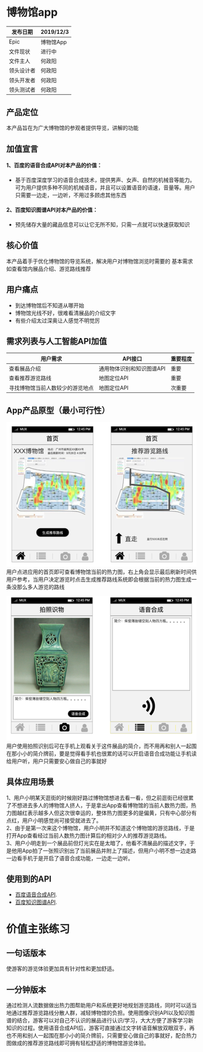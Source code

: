# 博物馆app

发布日期 | 2019/12/3 
-|-
Epic | 博物馆App |
文件现状 | 进行中 |
文件主人 | 何政阳 |
领头设计者 | 何政阳 |
领头开发者 | 何政阳 |
领头测试者 | 何政阳 |

## 产品定位
本产品旨在为广大博物馆的参观者提供导览，讲解的功能

## 加值宣言
#### 1、百度的语音合成API对本产品的价值：
* 基于百度深度学习的语音合成技术，提供男声、女声、自然的机械音等能力。可为用户提供多种不同的机械语音，并且可以设置语音的语速，音量等。用户只需要一边走，一边听，不用过多顾虑其他东西

#### 2、百度知识图谱API对本产品的价值：
* 预先储存大量的藏品信息可以让它无所不知，只需一点就可以快速获取知识

## 核心价值
本产品着手于优化博物馆的导览系统，解决用户对博物馆浏览时需要的 基本需求如查看馆内展品介绍、游览路线推荐

## 用户痛点
* 到达博物馆后不知道从哪开始
* 博物馆光线不好，很难看清展品的介绍文字
* 有些介绍太过深奥让人感觉不明觉厉

## 需求列表与人工智能API加值
用户需求 | API接口 | 重要程度 
-|-|-
查看展品介绍 | 通用物体识别和知识图谱API | 重要 |
查看推荐游览路线 | 地图定位API | 重要 |
寻找博物馆当前人数较少的游览地点 | 地图定位API | 次重要 |

## App产品原型（最小可行性）
![博物馆热力图](https://github.com/SunnyHe1999/API_ML_AI_Museum/blob/master/%E5%8D%9A%E7%89%A9%E9%A6%86%E7%83%AD%E5%8A%9B%E5%9B%BE.png)
用户点进应用的首页即可查看博物馆当前的热力图，右上角会显示最后刷新时间供用户参考，当用户决定游览时点击生成推荐路线系统即会根据当前的热力图生成一条没那么多人游览的路线

![博物馆识别](https://github.com/SunnyHe1999/API_ML_AI_Museum/blob/master/%E5%8D%9A%E7%89%A9%E9%A6%86%E8%AF%86%E5%88%AB.png)
用户使用拍照识别后可在手机上观看关于这件展品的简介，而不用再和别人一起围在那小小的简介牌前，要是觉得看手机也很累的话可以开启语音合成功能让手机读给用户听，用户只需要安心做自己的事就好

## 具体应用场景
1、用户小明某天逛街的时候刚好路过博物馆想进去看一看，但之前逛街已经很累了不想进去多人的博物馆人挤人，于是拿出App查看博物馆的当前人数热力图，热力图越红表示越多人但这次很幸运的，整体热力图更多的是偏黄，只有中心部分有点红，用户小明感觉尚可接受就进去了。  
2、由于是第一次来这个博物馆，用户小明并不知道这个博物馆的游览路线，于是打开App查看经过当前人数热力图计算后的相对少人的推荐游览路线。  
3、用户小明走到一个展品前但灯光实在是太暗了，他看不清展品的描述文字，于是他用App拍了一张照识别出了当前展品并附上了描述，但用户小明不想一边走路一边看手机于是开启了语音合成功能，一边走一边听。  

## 使用到的API
* [百度语音合成API](https://ai.baidu.com/tech/speech/tts?track=cp:ainsem|pf:pc|pp:chanpin-yuyin|pu:yuyin-yuyinhecheng-pinpai|ci:|kw:10003541). 
* [百度知识图谱API](https://ai.baidu.com/tech/cognitive). 

# 价值主张练习

## 一句话版本
使游客的游览体验更加具有针对性和更加舒适。

## 一分钟版本
通过检测人流数据做出热力图帮助用户和系统更好地规划游览路线，同时可以适当地通过推荐游览路线分散人群，减轻博物馆的负担。使用图像识别API以及知识图谱的结合，游客可以对自己不认识的展品进行认识/学习，大大方便了游客学习新知识的过程。使用语音合成API后，游客可直接通过文字转语音解放双眼双手，再也不用和别人一起围在那小小的简介牌前，只需要安心做自己的事就好，配合热力图做成的推荐游览路线即可拥有轻松舒适的博物馆游览体验。
